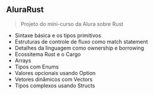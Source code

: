 ## AluraRust

>Projeto do mini-curso da Alura sobre Rust

* Sintaxe básica e os tipos primitivos
* Estruturas de controle de fluxo como match statement
* Detalhes da linguagem como ownership e borrowing
* Ecossitema Rust e o Cargo
* Arrays
* Tipos com Enums
* Valores opcionais usando Option
* Vetores dinâmicos com Vectors
* Tipos complexos usando Structs
